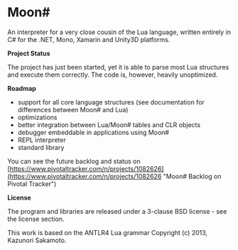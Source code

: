 Moon#
=========

An interpreter for a very close cousin of the Lua language, written entirely in C# for the .NET, Mono, Xamarin and Unity3D platforms.


**Project Status**

The project has just been started,  yet it is able to parse most Lua structures and execute them correctly. The code is,  however,  heavily unoptimized. 


**Roadmap**

* support for all core language structures (see documentation for differences between Moon# and Lua)
* optimizations 
* better integration between Lua/Moon# tables and CLR objects
* debugger embeddable in applications using Moon# 
* REPL interpreter
* standard library 


You can see the future backlog and status on [https://www.pivotaltracker.com/n/projects/1082626](https://www.pivotaltracker.com/n/projects/1082626 "Moon# Backlog on Pivotal Tracker")


**License**

The program and libraries are released under a 3-clause BSD license - see the license section.

This work is based on the ANTLR4 Lua grammar Copyright (c) 2013, Kazunori Sakamoto.
